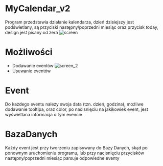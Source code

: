 # MyCalendar_v2
Program przedstawia działanie kalendarza, dzień dzisiejszy jest podświetlany, są przyciski następny/poprzedni miesiąc oraz przycisk today, design jest pisany od zera
![screen](https://user-images.githubusercontent.com/19534189/87874459-48ca0f80-c9ca-11ea-8c66-5fcce329d28b.png)
# Możliwości
- Dodawanie eventów
![screen_2](https://user-images.githubusercontent.com/19534189/87874460-4b2c6980-c9ca-11ea-8ed8-be21de175474.png)
- Usuwanie eventów
# Event
Do każdego eventu należy swoja data (tzn. dzień, godzina), możliwe dodawanie tooltipa, oraz color, po nacisnięciu na jakikowiek event, jest wyświetlana informacja o tym evencie.
# BazaDanych
Każdy event jest przy tworzeniu zapisywany do Bazy Danych, skąd po ponownym uruchomieniu programu, lub przy nacisnięciu przycisków następny/poprzedni miesiąc parsuje odpowiedne eventy

